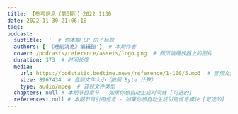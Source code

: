 ```yaml
---
title: 【参考信息（第5期）】2022 1130
date: 2022-11-30 21:06:18
tags:
podcast:
  subtitle: ''  # 你本期 EP 的子标题
  authors: ['《睡前消息》编辑部']  # 本期作者
  cover: /podcasts/reference/assets/logo.png  # 网页端播放器上的图片
  duration: 373  # 时间长度
  media:
    url: https://podstatic.bedtime.news/reference/1-100/5.mp3  # 音频文件
    size: 8967434  # 音频文件大小（按照 Byte 计算）
    type: audio/mpeg  # 音频文件类型
  chapters: null # 本期节目章节 - 如果你想自动生成时间线 [可选的]
  references: null # 本期节目引用信息 - 如果你想自动生成引用信息模块 [可选的]
---
```

